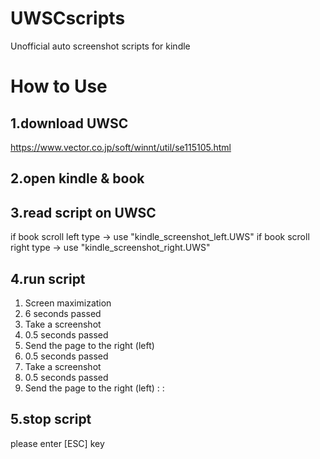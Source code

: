 # UWSCscripts

Unofficial auto screenshot scripts for kindle

# How to Use
## 1.download UWSC
https://www.vector.co.jp/soft/winnt/util/se115105.html

## 2.open kindle & book

## 3.read script on UWSC
if book scroll left type ->  use "kindle_screenshot_left.UWS"
if book scroll right type ->  use "kindle_screenshot_right.UWS"

## 4.run script

1. Screen maximization
2. 6 seconds passed
3. Take a screenshot
4. 0.5 seconds passed
5. Send the page to the right (left)
6. 0.5 seconds passed
7. Take a screenshot
8. 0.5 seconds passed
9. Send the page to the right (left)
:
:

## 5.stop script
please enter [ESC] key
